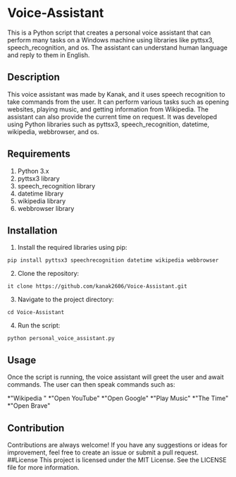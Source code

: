 # Voice-Assistant
This is a Python script that creates a personal voice assistant that can perform many tasks on a Windows machine using libraries like pyttsx3, speech_recognition, and os. The assistant can understand human language and reply to them in English.
## Description
This voice assistant was made by Kanak, and it uses speech recognition to take commands from the user. It can perform various tasks such as opening websites, playing music, and getting information from Wikipedia. The assistant can also provide the current time on request. It was developed using Python libraries such as pyttsx3, speech_recognition, datetime, wikipedia, webbrowser, and os.
## Requirements
1. Python 3.x
2. pyttsx3 library
3. speech_recognition library
4. datetime library
5. wikipedia library
6. webbrowser library
## Installation
1. Install the required libraries using pip:
```
pip install pyttsx3 speechrecognition datetime wikipedia webbrowser
```
2. Clone the repository: 
```
it clone https://github.com/kanak2606/Voice-Assistant.git
```
3. Navigate to the project directory:
```
cd Voice-Assistant
```
4. Run the script:
```
python personal_voice_assistant.py
```
## Usage
Once the script is running, the voice assistant will greet the user and await commands. The user can then speak commands such as:

*"Wikipedia <query>"
*"Open YouTube"
*"Open Google"
*"Play Music"
*"The Time"
*"Open Brave"

## Contribution
Contributions are always welcome! If you have any suggestions or ideas for improvement, feel free to create an issue or submit a pull request.
##License
This project is licensed under the MIT License. See the LICENSE file for more information.
